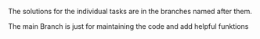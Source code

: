 The solutions for the individual tasks are in the branches named after them.

The main Branch is just for maintaining the code and add helpful funktions
